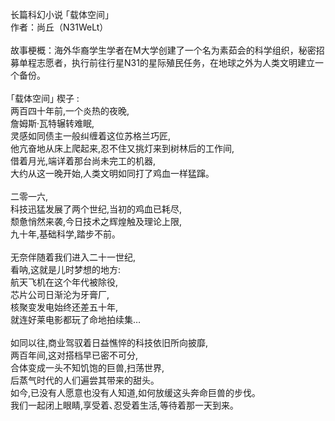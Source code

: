 长篇科幻小说 ｢载体空间｣ <br>作者：尚丘（N31WeLt）
<br>
<br>
故事梗概：海外华裔学生学者在M大学创建了一个名为素茹会的科学组织，秘密招募单程志愿者，执行前往行星N31的星际殖民任务，在地球之外为人类文明建立一个备份。<br>
<br>
｢载体空间｣ 楔子 :<br>
两百四十年前,一个炎热的夜晚,<br>
詹姆斯·瓦特辗转难眠,<br>
灵感如同债主一般纠缠着这位苏格兰巧匠,<br>
他亢奋地从床上爬起来,忍不住又挑灯来到树林后的工作间,<br>
借着月光,端详着那台尚未完工的机器,<br>
大约从这一晚开始,人类文明如同打了鸡血一样猛蹿｡<br>
<br>
二零一六,<br>
科技迅猛发展了两个世纪,当初的鸡血已耗尽,<br>
颓惫悄然来袭,今日技术之辉煌触及理论上限,<br>
九十年,基础科学,踏步不前｡<br>
<br>
无奈伴随着我们进入二十一世纪,<br>
看呐,这就是儿时梦想的地方:<br>
航天飞机在这个年代被除役,<br>
芯片公司日渐沦为牙膏厂,<br>
核聚变发电始终还差五十年,<br>
就连好莱电影都玩了命地拍续集…<br>
<br>
如同以往,商业驾驭着日益憔悴的科技依旧所向披靡,<br>
两百年间,这对搭档早已密不可分,<br>
合体变成一头不知饥饱的巨兽,扫荡世界,<br>
后蒸气时代的人们遍尝其带来的甜头｡<br>
如今,已没有人愿意也没有人知道,如何放缓这头奔命巨兽的步伐｡<br>
我们一起闭上眼睛,享受着､忍受着生活,等待着那一天到来｡<br>
<br>
